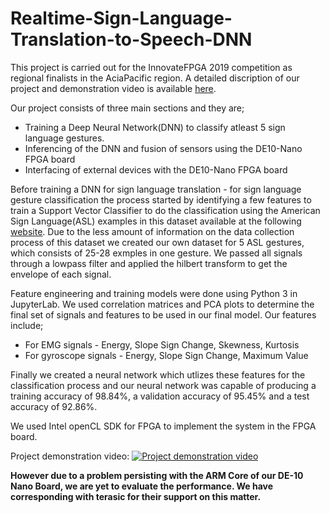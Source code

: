 # Realtime-Sign-Language-Translation-to-Speech-DNN
This project is carried out for the InnovateFPGA 2019 competition as regional finalists in the AciaPacific region. A detailed discription of our project and demonstration video is available [here](http://www.innovatefpga.com/cgi-bin/innovate/teams.pl?Id=AP047).

Our project consists of three main sections and they are;
* Training a Deep Neural Network(DNN) to classify atleast 5 sign language gestures.
* Inferencing of the DNN and fusion of sensors using the DE10-Nano FPGA board
* Interfacing of external devices with the DE10-Nano FPGA board

Before training a DNN for sign language translation - for sign language gesture classification the process started by identifying a few features to train a Support Vector Classifier to do the classification using 
the American Sign Language(ASL) examples in this dataset available at the following [website](https://data.mendeley.com/datasets/wgswcr8z24/2). Due to the less amount of information on the data collection process of this dataset we created our own dataset for 5 ASL gestures, which consists of 25-28 exmples in one gesture. We passed all signals through a lowpass filter and applied the hilbert transform to get the envelope of each signal.

Feature engineering and training models were done using Python 3 in JupyterLab. We used correlation matrices and PCA plots to determine the final set of signals and features to be used in our final model. 
Our features include;
* For EMG signals - Energy, Slope Sign Change, Skewness, Kurtosis
* For gyroscope signals - Energy, Slope Sign Change, Maximum Value

Finally we created a neural network which utlizes these features for the classification process and our neural network was capable of producing a training accuracy of 98.84%, a validation accuracy of 95.45% and a test accuracy of 92.86%.

We used Intel openCL SDK for FPGA to implement the system in the FPGA board.

Project demonstration video:
[![Project demonstration video](https://img.youtube.com/vi/fX6Gb8bn6kc/0.jpg)](https://www.youtube.com/watch?v=fX6Gb8bn6kc)

**However due to a problem persisting with the ARM Core of our DE-10 Nano Board, we are yet to evaluate the performance. 
We have corresponding with terasic for their support on this matter.**
